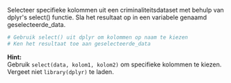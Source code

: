 Selecteer specifieke kolommen uit een criminaliteitsdataset met behulp van dplyr's select() functie. Sla het resultaat op in een variabele genaamd geselecteerde_data.

```R
# Gebruik select() uit dplyr om kolommen op naam te kiezen
# Ken het resultaat toe aan geselecteerde_data
```
**Hint:**  
Gebruik `select(data, kolom1, kolom2)` om specifieke kolommen te kiezen. Vergeet niet `library(dplyr)` te laden.

